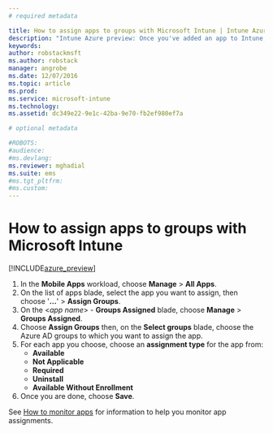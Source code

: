 ```yaml
---
# required metadata

title: How to assign apps to groups with Microsoft Intune | Intune Azure preview | Microsoft Docs
description: "Intune Azure preview: Once you've added an app to Intune, you'll want to assign it to groups of users or devices."
keywords:
author: robstackmsft
ms.author: robstack
manager: angrobe
ms.date: 12/07/2016
ms.topic: article
ms.prod:
ms.service: microsoft-intune
ms.technology:
ms.assetid: dc349e22-9e1c-42ba-9e70-fb2ef980ef7a

# optional metadata

#ROBOTS:
#audience:
#ms.devlang:
ms.reviewer: mghadial
ms.suite: ems
#ms.tgt_pltfrm:
#ms.custom:
---
```


# How to assign apps to groups with Microsoft Intune

[!INCLUDE[azure_preview](../includes/azure_preview.md)]

1. In the **Mobile Apps** workload, choose **Manage** > **All Apps**.
2. On the list of apps blade, select the app you want to assign, then choose '**...**' > **Assign Groups**.
3. On the <*app name*> - **Groups Assigned** blade, choose **Manage** > **Groups Assigned**.
4. Choose **Assign Groups** then, on the **Select groups** blade, choose the Azure AD groups to which you want to assign the app.
5. For each app you choose, choose an **assignment type** for the app from: 
	- **Available**
	- **Not Applicable**
	- **Required**
	- **Uninstall**
	- **Available Without Enrollment**
6. Once you are done, choose **Save**.

See [How to monitor apps](monitor-apps.md) for information to help you monitor app assignments.

